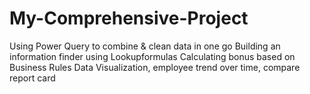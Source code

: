 # My-Comprehensive-Project
Using Power Query to combine & clean data in one go
Building an information finder using Lookupformulas
Calculating bonus based on Business Rules
Data Visualization, employee trend over time, compare report card
